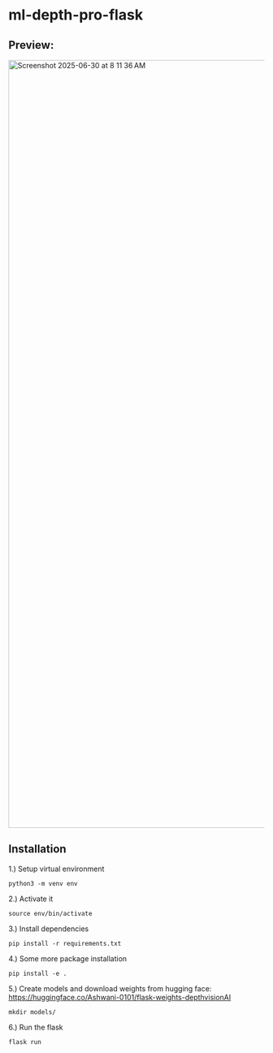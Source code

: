 # ml-depth-pro-flask

## Preview: 
<img width="1512" alt="Screenshot 2025-06-30 at 8 11 36 AM" src="https://github.com/user-attachments/assets/69bf24b1-ed88-4f75-8931-7197f5bea64e" />

## Installation
1.) Setup virtual environment
```
python3 -m venv env
```
2.) Activate it
```
source env/bin/activate
```
3.) Install dependencies
```
pip install -r requirements.txt
```
4.) Some more package installation
```
pip install -e .
```
5.) Create models and download weights from hugging face: https://huggingface.co/Ashwani-0101/flask-weights-depthvisionAI
```
mkdir models/
```
6.) Run the flask
```
flask run
```
